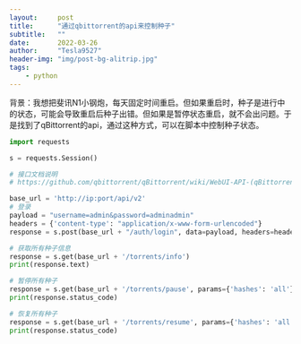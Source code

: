 ```yaml
---
layout:     post
title:      "通过qbittorrent的api来控制种子"
subtitle:   ""
date:       2022-03-26
author:     "Tesla9527"
header-img: "img/post-bg-alitrip.jpg"
tags:
    - python
---
```



背景：我想把斐讯N1小钢炮，每天固定时间重启。但如果重启时，种子是进行中的状态，可能会导致重启后种子出错。但如果是暂停状态重启，就不会出问题。于是找到了qBittorrent的api，通过这种方式，可以在脚本中控制种子状态。


```python
import requests

s = requests.Session()

# 接口文档说明
# https://github.com/qbittorrent/qBittorrent/wiki/WebUI-API-(qBittorrent-4.1)

base_url = 'http://ip:port/api/v2'
# 登录
payload = "username=admin&password=adminadmin"
headers = {'content-type': "application/x-www-form-urlencoded"}
response = s.post(base_url + "/auth/login", data=payload, headers=headers)

# 获取所有种子信息
response = s.get(base_url + '/torrents/info')
print(response.text)

# 暂停所有种子
response = s.get(base_url + '/torrents/pause', params={'hashes': 'all'})
print(response.status_code)

# 恢复所有种子
response = s.get(base_url + '/torrents/resume', params={'hashes': 'all'})
print(response.status_code)
```
